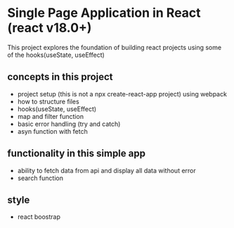 # Single Page Application in React (react v18.0+)

This project explores the foundation of building react projects using some of the hooks(useState, useEffect)

## concepts in this project

- project setup (this is not a npx create-react-app project) using webpack
- how to structure files
- hooks(useState, useEffect)
- map and filter function
- basic error handling (try and catch)
- asyn function with fetch

## functionality in this simple app

- ability to fetch data from api and display all data without error
- search function

## style

- react boostrap
